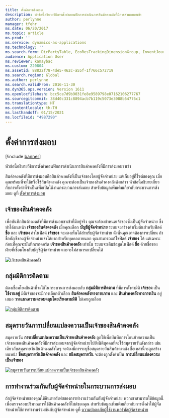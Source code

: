 ```yaml
---
title: ตั้งค่าการส่งมอบ
description: หัวข้อนี้อธิบายวิธีการตั้งค่าคอนฟิกการดำเนินการสินค้าคงคลังที่มีการส่งมอบขาเข้า
author: perlynne
manager: tfehr
ms.date: 06/20/2017
ms.topic: article
ms.prod: ''
ms.service: dynamics-ax-applications
ms.technology: ''
ms.search.form: DirPartyTable, EcoResTrackingDimensionGroup, InventJournalName, InventJournalOwnershipChange, InventOwner, InventTableInventoryDimensionGroups, VendTable
audience: Application User
ms.reviewer: kamaybac
ms.custom: 220804
ms.assetid: 88822f78-4de5-462c-a55f-1f766c572719
ms.search.region: Global
ms.author: perlynne
ms.search.validFrom: 2016-11-30
ms.dyn365.ops.version: Version 1611
ms.openlocfilehash: bcc5ce7d9b9031fe8e9589798e07162106277767
ms.sourcegitcommit: 38d40c331c8894acb7b119c5073e3088b54776c1
ms.translationtype: HT
ms.contentlocale: th-TH
ms.lasthandoff: 01/15/2021
ms.locfileid: "4987290"
---
```

# <a name="set-up-consignment"></a>ตั้งค่าการส่งมอบ

[!include [banner](../includes/banner.md)]

หัวข้อนี้อธิบายวิธีการตั้งค่าคอนฟิกการดำเนินการสินค้าคงคลังที่มีการส่งมอบขาเข้า

สินค้าคงคลังที่มีการส่งมอบคือสินค้าคงคลังที่เป็นเจ้าของโดยผู้จัดจำหน่าย แต่เก็บอยู่ที่ไซต์ของคุณ เมื่อคุณพร้อมที่จะใช้หรือใช้สินค้าคงคลัง คุณจะต้องเป็นเจ้าของสินค้าคงคลังดังกล่าว หัวข้อนี้อธิบายเกี่ยวกับการตั้งค่าที่จำเป็นเพื่อเปิดใช้งานกระบวนการส่งมอบ สำหรับข้อมูลเพิ่มเติมเกี่ยวกับกระบวนการส่งมอบ ดูที่ [ตั้งค่าการส่งมอบ](consignment.md)

## <a name="inventory-owners"></a>เจ้าของสินค้าคงคลัง
เพื่อบันทึกสินค้าคงคลังที่มีการส่งมอบขาเข้าที่มีอยู่จริง คุณจะต้องกำหนดเจ้าของซึ่งเป็นผู้จัดจำหน่าย ซึ่งทำได้บนหน้า **เจ้าของสินค้าคงคลัง** เมื่อคุณเลือก **บัญชีผู้จัดจำหน่าย** ระบบจะสร้างค่าเริ่มต้นสำหรับฟิลด์ **ชื่อ** และ **เจ้าของ** ค่าในฟิลด์ **เจ้าของ** จะมองเห็นได้สำหรับผู้จัดจำหน่าย ดังนั้นคุณอาจต้องการเปลี่ยน ถ้าชื่อบัญชีของผู้จัดจำหน่ายจำได้ยากสำหรับบุคคลภายนอก คุณสามารถแก้ไขฟิลด์ **เจ้าของ** ได้ แต่เฉพาะก่อนที่คุณจะบันทึกเรกคอร์ด **เจ้าของสินค้าคงคลัง** เท่านั้น ระบบจะเติมข้อมูลในฟิลด์ **ชื่อ** ด้วยชื่อของฝ่ายที่เชื่อมโยงกับบัญชีผู้จัดจำหน่าย และจะไม่สามารถเปลี่ยนได้

[![เจ้าของสินค้าคงคลัง](./media/inventory-owners.png)](./media/inventory-owners.png)

## <a name="tracking-dimension-group"></a>กลุ่มมิติการติดตาม
ต้องเชื่อมโยงสินค้าที่จะใช้ในกระบวนการส่งมอบกับ **กลุ่มมิติการติดตาม** ที่มีการตั้งค่ามิติ **เจ้าของ** เป็น **ใช้งานอยู่** มิติเจ้าของจะมีการเลือกตัวเลือก **สินค้าคงคลังทางกายภาพ** และ **สินค้าคงคลังทางการเงิน** อยู่เสมอ **วางแผนความครอบคลุมโดยเรียงตามมิติ** ไม่เคยถูกเลือก

[![กลุ่มมิติการติดตาม](./media/tracking-dimension-group.png)](./media/tracking-dimension-group.png)

## <a name="inventory-ownership-change-journal"></a>สมุดรายวันการเปลี่ยนแปลงความเป็นเจ้าของสินค้าคงคลัง
สมุดรายวัน **การเปลี่ยนแปลงความเป็นเจ้าของสินค้าคงคลัง** ถูกใช้เพื่อบันทึกการโอนย้ายความเป็นเจ้าของของสินค้าคงคลังที่มีการส่งมอบจากผู้จัดจำหน่ายไปยังนิติบุคคลที่จะใช้สมุดรายวันดังกล่าว เช่นเดียวกับสมุดรายวันสินค้าคงคลังใดๆ จะต้องมีการระบุชื่อสมุดรายวันสินค้าคงคลัง ชื่อเหล่านี้จะถูกสร้างบนหน้า **ชื่อสมุดรายวันสินค้าคงคลัง** และ **ชนิดสมุดรายวัน** จะต้องถูกตั้งค่าเป็น **การเปลี่ยนแปลงความเป็นเจ้าของ**

[![สมุดรายวันการเปลี่ยนแปลงความเป็นเจ้าของสินค้าคงคลัง](./media/inventory-ownership-change-journal.png)](./media/inventory-ownership-change-journal.png)

## <a name="vendor-collaboration-in-consignment-processes"></a>การทำงานร่วมกันกับผู้จัดจำหน่ายในกระบวนการส่งมอบ
ถ้าผู้จัดจำหน่ายของคุณใช้อินเทอร์เฟสของการทำงานร่วมกันกับผู้จัดจำหน่าย พวกเขาสามารถใช้ข้อมูลนี้เพื่อตรวจสอบปริมาณการใช้สินค้าคงคลังที่ไซต์ของคุณ สำหรับข้อมูลเพิ่มเติมเกี่ยวกับการตั้งค่าให้ผู้จัดจำหน่ายใช้การทำงานร่วมกันกับผู้จัดจำหน่าย ดูที่ [ความปลอดภัยผู้ใช้งานพอร์ทัลผู้จัดจำหน่าย](../procurement/configure-security-vendor-portal-users.md)
